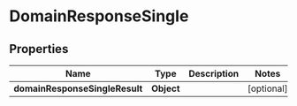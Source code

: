 # DomainResponseSingle

## Properties
Name | Type | Description | Notes
------------ | ------------- | ------------- | -------------
**domainResponseSingleResult** | **Object** |  |  [optional]
